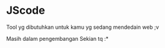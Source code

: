 # JScode

Tool yg dibutuhkan untuk kamu yg sedang mendedain web ;v

Masih dalam pengembangan
Sekian tq :*
